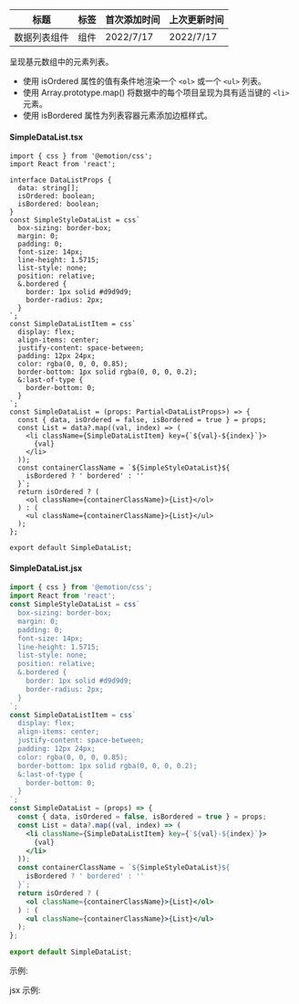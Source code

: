 | 标题         | 标签 | 首次添加时间 | 上次更新时间 |
| ------------ | ---- | ------------ | ------------ |
| 数据列表组件 | 组件 | 2022/7/17    | 2022/7/17    |

呈现基元数组中的元素列表。

- 使用 isOrdered 属性的值有条件地渲染一个 `<ol>` 或一个 `<ul>` 列表。
- 使用 Array.prototype.map() 将数据中的每个项目呈现为具有适当键的 `<li>` 元素。
- 使用 isBordered 属性为列表容器元素添加边框样式。

#### SimpleDataList.tsx

```tsx | pure
import { css } from '@emotion/css';
import React from 'react';

interface DataListProps {
  data: string[];
  isOrdered: boolean;
  isBordered: boolean;
}
const SimpleStyleDataList = css`
  box-sizing: border-box;
  margin: 0;
  padding: 0;
  font-size: 14px;
  line-height: 1.5715;
  list-style: none;
  position: relative;
  &.bordered {
    border: 1px solid #d9d9d9;
    border-radius: 2px;
  }
`;
const SimpleDataListItem = css`
  display: flex;
  align-items: center;
  justify-content: space-between;
  padding: 12px 24px;
  color: rgba(0, 0, 0, 0.85);
  border-bottom: 1px solid rgba(0, 0, 0, 0.2);
  &:last-of-type {
    border-bottom: 0;
  }
`;
const SimpleDataList = (props: Partial<DataListProps>) => {
  const { data, isOrdered = false, isBordered = true } = props;
  const List = data?.map((val, index) => (
    <li className={SimpleDataListItem} key={`${val}-${index}`}>
      {val}
    </li>
  ));
  const containerClassName = `${SimpleStyleDataList}${
    isBordered ? ' bordered' : ''
  }`;
  return isOrdered ? (
    <ol className={containerClassName}>{List}</ol>
  ) : (
    <ul className={containerClassName}>{List}</ul>
  );
};

export default SimpleDataList;
```

#### SimpleDataList.jsx

```jsx | pure
import { css } from '@emotion/css';
import React from 'react';
const SimpleStyleDataList = css`
  box-sizing: border-box;
  margin: 0;
  padding: 0;
  font-size: 14px;
  line-height: 1.5715;
  list-style: none;
  position: relative;
  &.bordered {
    border: 1px solid #d9d9d9;
    border-radius: 2px;
  }
`;
const SimpleDataListItem = css`
  display: flex;
  align-items: center;
  justify-content: space-between;
  padding: 12px 24px;
  color: rgba(0, 0, 0, 0.85);
  border-bottom: 1px solid rgba(0, 0, 0, 0.2);
  &:last-of-type {
    border-bottom: 0;
  }
`;
const SimpleDataList = (props) => {
  const { data, isOrdered = false, isBordered = true } = props;
  const List = data?.map((val, index) => (
    <li className={SimpleDataListItem} key={`${val}-${index}`}>
      {val}
    </li>
  ));
  const containerClassName = `${SimpleStyleDataList}${
    isBordered ? ' bordered' : ''
  }`;
  return isOrdered ? (
    <ol className={containerClassName}>{List}</ol>
  ) : (
    <ul className={containerClassName}>{List}</ul>
  );
};

export default SimpleDataList;
```

示例:

<code src="./Demo.zh-CN.tsx"></code>

jsx 示例:

<code src="./jsx/Demo.zh-CN.jsx"></code>
